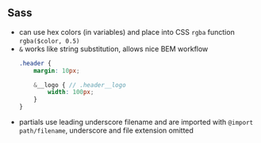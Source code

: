 ## Sass

- can use hex colors (in variables) and place into CSS `rgba` function `rgba($color, 0.5)`
- `&` works like string substitution, allows nice BEM workflow
  ```scss
  .header {
      margin: 10px;

      &__logo { // .header__logo
          width: 100px;
      }
  }
  ```
- partials use leading underscore filename and are imported with `@import path/filename`, underscore and file extension omitted
